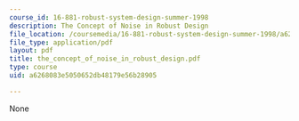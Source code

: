 ```yaml
---
course_id: 16-881-robust-system-design-summer-1998
description: The Concept of Noise in Robust Design
file_location: /coursemedia/16-881-robust-system-design-summer-1998/a6268083e5050652db48179e56b28905_the_concept_of_noise_in_robust_design.pdf
file_type: application/pdf
layout: pdf
title: the_concept_of_noise_in_robust_design.pdf
type: course
uid: a6268083e5050652db48179e56b28905

---
```

None